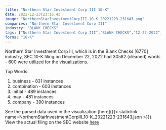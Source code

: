 ```yaml
---
title: "Northern Star Investment Corp III 10-K"
date: 2022-12-23T23:16:43
image: "NorthernStarInvestmentCorpIII_10-K_20221223-231643.png"
companies: "Northern Star Investment Corp III"
industry: "BLANK CHECKS"
tags: ["Northern Star Investment Corp III","BLANK CHECKS","12-22-2022","10-K"]
forms: "10-K"
---
```

Northern Star Investment Corp III, which is in the Blank Checks [6770] industry, SEC 10-K filing on December 22, 2022 had 30582 (cleaned) words - 600 were utilized for the visualizations.

Top Words:
1. business - 831 instances
2. combination - 603 instances
3. initial - 489 instances
4. may - 481 instances
5. company - 390 instances


See the parsed data used in the visualization [here]({{< staticlink name=NorthernStarInvestmentCorpIII_10-K_20221223-231643.json >}}).  
View the actual filing on the SEC website [here](https://www.sec.gov/Archives/edgar/data/1835817/0001213900-22-082193.txt)